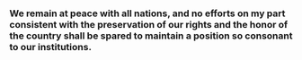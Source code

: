 ### We remain at peace with all nations, and no efforts on my part consistent with the preservation of our rights and the honor of the country shall be spared to maintain a position so consonant to our institutions.